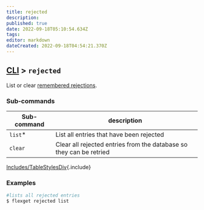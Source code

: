 ```yaml
---
title: rejected
description: 
published: true
date: 2022-09-18T05:10:54.634Z
tags: 
editor: markdown
dateCreated: 2022-09-18T04:54:21.370Z
---
```


## [CLI](/CLI) > `rejected`
List or clear [remembered rejections](/Plugins/remember_rejected).

### Sub-commands
| Sub-command | description |
| --- | --- |
| `list`* | List all entries that have been rejected |
| `clear` | Clear all rejected entries from the database so they can be retried |
[Includes/TableStylesDiv](/Includes/TableStylesDiv){.include}

### Examples
```bash
#lists all rejected entries
$ flexget rejected list
```